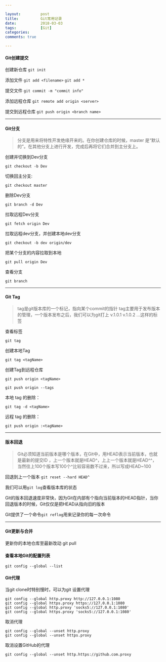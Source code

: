 ```yaml
---

layout:         post
title:          Git常用记录
date:           2018-03-03
tags:           [Git]
categories:
comments: true

---
```


#### Git创建提交

创建新仓库
`git init`

添加文件
`git add <filename>`
`git add *`

提交文件
`git commit -m "commit info"`

添加远程仓库
`git remote add origin <server>`

提交到远程仓库
`git push origin <branch name>`


-------


#### Git分支

>  分支是用来将特性开发绝缘开来的。在你创建仓库的时候，master 是“默认的”。在其他分支上进行开发，完成后再将它们合并到主分支上。

 创建并切换到Dev分支
 
`git checkout -b Dev`

切换回主分支:

`git checkout master`

删除Dev分支

`git branch -d Dev`

拉取远程Dev分支

`git fetch origin Dev`

拉取远程dev分支，并创建本地dev分支

`git checkout -b dev origin/dev`

把某个分支的内容拉取到本地

`git pull origin Dev`

查看分支

`git branch`

-------
#### Git Tag
> tag是git版本库的一个标记，指向某个commit的指针
> tag主要用于发布版本的管理，一个版本发布之后，我们可以为git打上 v.1.0.1 v.1.0.2 ...这样的标签

查看标签

`git tag`

创建本地Tag

`git tag <tagName>`

创建Tag到远程仓库

`git push origin <tagName>`

`git push origin --tags`

本地 tag 的删除：

`git tag -d <tagName>`

远程 tag 的删除：

`git push origin :<tagName>`

-------

#### 版本回退
> Git必须知道当前版本是哪个版本，在Git中，用HEAD表示当前版本，也就是最新的提交ID ，上一个版本就是HEAD\^，上上一个版本就是HEAD\^\^，当然往上100个版本写100个\^比较容易数不过来，所以写成HEAD~100

回退到上一个版本
`git reset --hard HEAD^`

我们可以用`git log`查看版本库的状态

Git的版本回退速度非常快，因为Git在内部有个指向当前版本的HEAD指针，当你回退版本的时候，Git仅仅是把HEAD从指向旧的版本

Git提供了一个命令`git reflog`用来记录你的每一次命令

-------

#### Git更新与合并
更新你的本地仓库至最新改动
git pull 

#### 查看本地Git的配置列表
`git config --global --list`

#### Git代理
当git clone时特别慢时，可以为git 设置代理
```
git config --global http.proxy http://127.0.0.1:1080
git config --global https.proxy https://127.0.0.1:1080
git config --global http.proxy 'socks5://127.0.0.1:1080' 
git config --global https.proxy 'socks5://127.0.0.1:1080'
```

取消代理

```
git config --global --unset http.proxy
git config --global --unset https.proxy
```

取消设置GitHub的代理
```
git config --global --unset http.https://github.com.proxy
```



